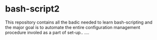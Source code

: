 # bash-script2

This repository contains all the badic needed  to learn bash-scripting
and the major goal is to automate the entire configuration management procedure
involed as a part of set-up..
....

